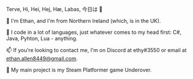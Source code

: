 Terve, Hi, Hei, Hej, Hæ, Labas, 今日は 👋

🌱 I'm Ethan, and I'm from Northern Ireland (which, is in the UK).

🔭 I code in a lot of languages, just whatever comes to my head first: C#, Java, Pyhton, Lua - anything.

📫 If you're looking to contact me, I'm on Discord at ethy#3550 or email at ethan.allen8449@gmail.com.

👯 My main project is my Steam Platformer game Underover.
